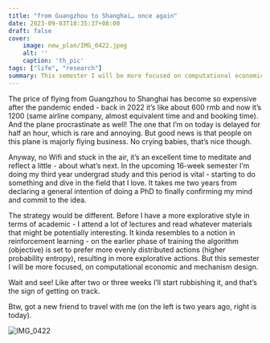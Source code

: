 ```yaml
---
title: "from Guangzhou to Shanghai… once again"
date: 2023-09-03T18:35:37+08:00
draft: false
cover:
    image: new_plan/IMG_0422.jpeg
    alt: ''
    caption: 'th_pic'
tags: ["life", "research"]
summary: This semester I will be more focused on computational economic and mechanism design.
---
```


The price of flying from Guangzhou to Shanghai has become so expensive after the pandemic ended - back in 2022 it’s like about 600 rmb and now it’s 1200 (same airline company, almost equivalent time and and booking time). And the plane procrastinate as well! The one that I’m on today is delayed for half an hour, which is rare and annoying. But good news is that people on this plane is majorly flying business. No crying babies, that’s nice though.

Anyway, no Wifi and stuck in the air, it’s an excellent time to meditate and reflect a little - about what’s next. In the upcoming 16-week semester I’m doing my third year undergrad study and this period is vital - starting to do something and dive in the field that I love. It takes me two years from declaring a general intention of doing a PhD to finally confirming my mind and commit to the idea. 

The strategy would be different. Before I have a more explorative style in terms of academic - I attend a lot of lectures and read whatever materials that might be potentially interesting. It kinda resembles to a notion in reinforcement learning - on the earlier phase of training the algorithm (objective) is set to prefer more evenly distributed actions (higher probability entropy), resulting in more explorative actions. But this semester I will be more focused, on computational economic and mechanism design. 

Wait and see! Like after two or three weeks I’ll start rubbishing it, and that’s the sign of getting on track.

Btw, got a new friend to travel with me (on the left is two years ago, right is today).

![IMG_0422](/new_plan/IMG_0422.jpeg)

